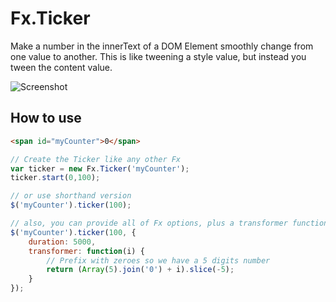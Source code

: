 Fx.Ticker
=========

Make a number in the innerText of a DOM Element smoothly change from one value to another.
This is like tweening a style value, but instead you tween the content value.

![Screenshot](http://github.com/Goutte/Fx.Ticker/raw/master/Docs/fx-ticker.png)

How to use
----------

``` html
<span id="myCounter">0</span>
```

``` javascript
// Create the Ticker like any other Fx
var ticker = new Fx.Ticker('myCounter');
ticker.start(0,100);

// or use shorthand version
$('myCounter').ticker(100);

// also, you can provide all of Fx options, plus a transformer function :
$('myCounter').ticker(100, {
    duration: 5000,
    transformer: function(i) {
        // Prefix with zeroes so we have a 5 digits number
        return (Array(5).join('0') + i).slice(-5);
    }
});
```
